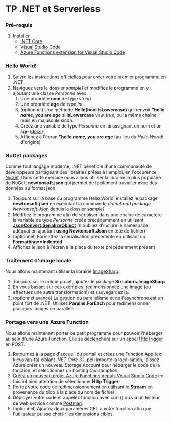 # TP .NET et Serverless

### Pré-requis
1. Installer
    - [.NET Core](https://dotnet.microsoft.com/download/dotnet-core)
    - [Visual Studio Code](https://code.visualstudio.com/)
    - [Azure Functions extension for Visual Studio Code](https://marketplace.visualstudio.com/items?itemName=ms-azuretools.vscode-azurefunctions)

### Hello World!
1. Suivre les [instructions officielles](https://docs.microsoft.com/en-us/dotnet/core/get-started) pour créer votre premier programme en .NET
2. Naviguez vers le dossier *sample1* et modifiez le programme en y ajoutant une classe *Personne* avec:
    1. Une propriété **nom** de type *string*
    2. Une propriété **age** de type *int*
    3. (optionnel) Une méthode **Hello(bool isLowercase)** qui renvoit **"hello *name*, you are *age*** si **isLowercase** vaut *true*, ou la même chaîne mais en majuscule sinon.
    4. Créez une variable de type *Personne* en lui assignant un nom et un âge ([docs](https://docs.microsoft.com/en-us/dotnet/csharp/programming-guide/classes-and-structs/instance-constructors))
    5. Affichez à l'écran **"hello *name*, you are *age*** (au lieu du *Hello World!* d'origine)


### NuGet packages
Comme tout langage moderne, .NET bénéficie d'une communauté de développeurs partageant des librairies prêtes à l'emploi, en l'occurence [NuGet](https://nuget.org). Dans cette exercice nous allons utiliser la librairie la plus populaire de NuGet: **newtonsoft.json** qui permet de facilement travailler avec des données au format json.

1. Toujours sur la base du programme Hello World, installez le package **newtonsoft.json** en exécutant la commande *dotnet add package Newtonsoft.Json* depuis le dossier *sample1*
2. Modifiez le programme afin de sérialiser dans une chaîne de caractère la variable de type *Personne* créée précédemment en utilisant [**JsonConvert.SerializeObject**](https://www.newtonsoft.com/json/help/html/SerializingJSON.htm#JsonConvert) (n'oubliez d'inclure le namespace adéquat en ajoutant **using Newtonsoft.Json** en tête de fichier)
3. (optionnel) Formattez la sérialisation précédente en utilisant un **Formatting==Indented**
4. Affichez le json à l'écran à la place du texte précédemment présent

### Traitement d'image locale
Nous allons maintenant utiliser la librairie [ImageSharp](https://github.com/SixLabors/ImageSharp).

1. Toujours sur le même projet, ajoutez le package **SixLabors.ImageSharp**
2. En vous basant sur [ces exemples](https://docs.sixlabors.com/articles/imagesharp/gettingstarted.html), redimensionnez une image (ou effectuez une autre transformation!)  et sauvegardez la.
3. (optionnel avancé) La gestion du parallélisme et de l'asynchrone est un point fort de .NET. Utilisez **Parallel.ForEach** pour redimensionner plusieurs images en parallèle.

### Portage vers une Azure Function
Nous allons maintenant porter ce petit programme pour pouvoir l'héberger au sein d'une Azure Function. Elle se déclenchera sur un appel [HttpTrigger](https://docs.microsoft.com/en-us/azure/azure-functions/functions-bindings-storage-blob-trigger?tabs=csharp) en POST.

1. Retournez à la page d'accueil du portail et créez une Function App (ex: lucvovan-fa) ciblant *.NET Core 3.1*, peu importe la localisation, laissez Azure créer un nouveau Storage Account pour héberger le code de la fonction, et sélectionnez un hosting *Consumption*.
2. [Créez un nouveau projet Azure Functions depuis Visual Studio Code](https://docs.microsoft.com/fr-fr/azure/azure-functions/create-first-function-vs-code-csharp) en faisant bien attention de sélectionner **Http Trigger**
3. Portez votre code de redimensionnement en utilisant le **Stream** en provenance du blob à la place du nom de fichier
4. Déployez votre code et appelez fonction avec curl () ou via un testeur de web service comme [Postman](https://www.postman.com/downloads/).
5. (optionnel) Ajoutez deux paramères GET à votre fonction afin que l'utilisateur puisse choisir les dimensions cibles.
